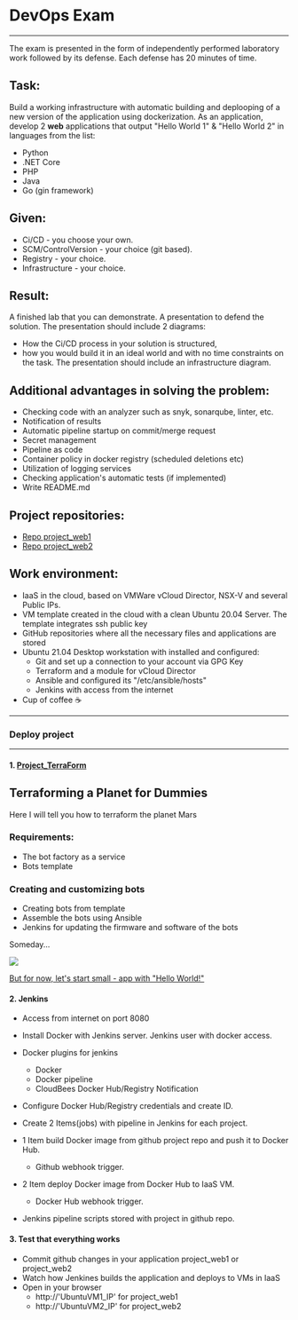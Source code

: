# DevOps Exam
***

The exam is presented in the form of independently performed laboratory work followed by its defense. Each defense has 20 minutes of time.

## Task:

Build a working infrastructure with automatic building and deplooping of a new version of the application using dockerization. As an application, develop 2 **web** applications that output "Hello World 1" & "Hello World 2" in languages from the list:

- Python
- .NET Core
- PHP
- Java
- Go (gin framework)

## Given:

- Ci/CD - you choose your own.
- SCM/ControlVersion - your choice (git based).
- Registry - your choice.
- Infrastructure - your choice.

## Result:

A finished lab that you can demonstrate. A presentation to defend the solution. The presentation should include 2 diagrams:

- How the Ci/CD process in your solution is structured,
- how you would build it in an ideal world and with no time constraints on the task. The presentation should include an infrastructure diagram.

## Additional advantages in solving the problem:

- Checking code with an analyzer such as snyk, sonarqube, linter, etc.
- Notification of results
- Automatic pipeline startup on commit/merge request
- Secret management
- Pipeline as code
- Container policy in docker registry (scheduled deletions etc)
- Utilization of logging services
- Checking application's automatic tests (if implemented)
- Write README.md

## Project repositories:

* [Repo project_web1](https://github.com/Xarakipi/project_web1)
* [Repo project_web2](https://github.com/Xarakipi/project_web2)

## Work environment:

* IaaS in the cloud, based on VMWare vCloud Director, NSX-V and several Public IPs.
* VM template created in the cloud with a clean Ubuntu 20.04 Server. The template integrates ssh public key
* GitHub repositories where all the necessary files and applications are stored
* Ubuntu 21.04 Desktop workstation with installed and configured:
  - Git and set up a connection to your account via GPG Key
  - Terraform and a module for vCloud Director
  - Ansible and configured its "/etc/ansible/hosts"
  - Jenkins with access from the internet
* Cup of coffee ☕

------

### Deploy project

------

#### 1. [Project_TerraForm](https://github.com/Xarakipi/TIL/tree/main/exam/project_terraform)

## Terraforming a Planet for Dummies

Here I will tell you how to terraform the planet Mars

### Requirements:

* The bot factory as a service
* Bots template

### Creating and customizing bots

* Creating bots from template
* Assemble the bots using Ansible
* Jenkins for updating the firmware and software of the bots

Someday...

![](http://b.radikal.ru/b40/2107/5c/ea7d2c31a0d7.jpg)

[But for now, let's start small - app with "Hello World!"](https://github.com/Xarakipi/TIL/tree/main/exam/project_terraform)


#### 2. Jenkins

* Access from internet on port 8080
* Install Docker with Jenkins server. Jenkins user with docker access.
* Docker plugins for jenkins
  * Docker
  * Docker pipeline
  * CloudBees Docker Hub/Registry Notification
* Configure Docker Hub/Registry credentials and create ID.

* Create 2 Items(jobs) with pipeline in Jenkins for each project.
* 1 Item build Docker image from github project repo and push it to Docker Hub. 
  * Github webhook trigger.
* 2 Item deploy Docker image from Docker Hub to IaaS VM. 
  * Docker Hub webhook trigger.
* Jenkins pipeline scripts stored with project in github repo.

#### 3. Test that everything works

* Commit github changes in your application project_web1 or project_web2
* Watch how Jenkines builds the application and deploys to VMs in IaaS
* Open in your browser
  * http://'UbuntuVM1_IP' for project_web1 
  * http://'UbuntuVM2_IP' for project_web2
